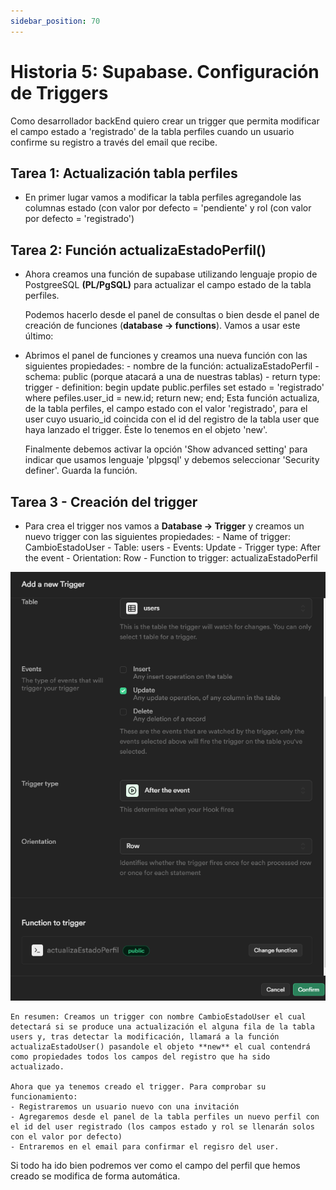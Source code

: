 ```yaml
---
sidebar_position: 70
---
```


# Historia 5: Supabase. Configuración de Triggers
Como desarrollador backEnd quiero crear un trigger que permita modificar el campo estado a 'registrado' de la tabla perfiles cuando un usuario confirme su registro a través del email que recibe.

## Tarea 1: Actualización tabla perfiles
- En primer lugar vamos a modificar la tabla perfiles agregandole las columnas estado (con valor por defecto = 'pendiente' y rol (con valor por defecto = 'registrado')
## Tarea 2: Función actualizaEstadoPerfil()
- Ahora creamos una función de supabase utilizando lenguaje propio de PostgreeSQL **(PL/PgSQL)** para actualizar el campo estado de la tabla perfiles.

    Podemos hacerlo desde el panel de consultas o bien desde el panel de creación de funciones (**database -> functions**). Vamos a usar este último:
- Abrimos el panel de funciones y creamos una nueva función con las siguientes propiedades:
        - nombre de la función: actualizaEstadoPerfil
        - schema: public (porque atacará a una de nuestras tablas)
        - return type: trigger
        - definition: 
            begin
                update public.perfiles
                set estado = 'registrado'
                where pefiles.user_id = new.id;
                return new;
            end;
    Esta función actualiza, de la tabla perfiles, el campo estado con el valor 'registrado', para el user cuyo usuario_id coincida con el id del registro de la tabla user que haya lanzado el trigger. Éste lo tenemos en el objeto 'new'.

    Finalmente debemos activar la opción 'Show advanced setting' para indicar que usamos lenguaje 'plpgsql' y debemos seleccionar 'Security definer'. Guarda la función.
## Tarea 3 - Creación del trigger
- Para crea el trigger nos vamos a **Database -> Trigger** y creamos un nuevo trigger con las siguientes propiedades:
            - Name of trigger: CambioEstadoUser
            - Table: users
            - Events: Update
            - Trigger type: After the event
            - Orientation: Row
            - Function to trigger: actualizaEstadoPerfil

    
![trigger](/img/trigger.png)

    En resumen: Creamos un trigger con nombre CambioEstadoUser el cual detectará si se produce una actualización el alguna fila de la tabla users y, tras detectar la modificación, llamará a la función actualizaEstadoUser() pasandole el objeto **new** el cual contendrá como propiedades todos los campos del registro que ha sido actualizado.

    Ahora que ya tenemos creado el trigger. Para comprobar su funcionamiento: 
    - Registraremos un usuario nuevo con una invitación
    - Agregaremos desde el panel de la tabla perfiles un nuevo perfil con el id del user registrado (los campos estado y rol se llenarán solos con el valor por defecto)
    - Entraremos en el email para confirmar el regisro del user.
Si todo ha ido bien podremos ver como el campo del perfil que hemos creado se modifica de forma automática.





